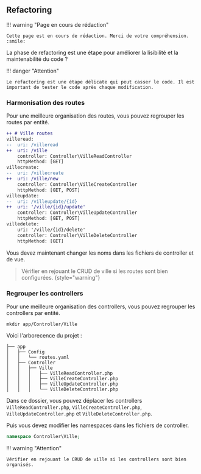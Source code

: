 ## Refactoring

!!! warning "Page en cours de rédaction"

    Cette page est en cours de rédaction. Merci de votre compréhension. :smile:

La phase de refactoring est une étape pour améliorer la lisibilité et la maintenabilité du code ?

!!! danger "Attention"

    Le refactoring est une étape délicate qui peut casser le code. Il est important de tester le code après chaque modification.

### Harmonisation des routes

Pour une meilleure organisation des routes, vous pouvez regrouper les routes par entité.

```diff
++ # Ville routes
villeread:
--  uri: /villeread  
++  uri: /ville
    controller: Controller\VilleReadController
    httpMethod: [GET]
villecreate:
--  uri: /villecreate  
++  uri: /ville/new
    controller: Controller\VilleCreateController
    httpMethod: [GET, POST]
villeupdate:
--  uri: /villeupdate/{id}  
++  uri: '/ville/{id}/update'
    controller: Controller\VilleUpdateController
    httpMethod: [GET, POST]
villedelete:
    uri: '/ville/{id}/delete'
    controller: Controller\VilleDeleteController
    httpMethod: [GET]
```

Vous devez maintenant changer les noms dans les fichiers de controller et de vue.

> Vérifier en rejouant le CRUD de ville si les routes sont bien configurées.
> {style="warning"}

### Regrouper les controllers

Pour une meilleure organisation des controllers, vous pouvez regrouper les controllers par entité.

```shell
mkdir app/Controller/Ville
```

Voici l'arborecence du projet :

```
├── app
│   ├── Config
│   │   └── routes.yaml
│   ├── Controller
│   │   ├── Ville
│   │   │   ├── VilleReadController.php
│   │   │   ├── VilleCreateController.php
│   │   │   ├── VilleUpdateController.php
│   │   │   └── VilleDeleteController.php
```

Dans ce dossier, vous pouvez déplacer les controllers `VilleReadController.php`, `VilleCreateController.php`, `VilleUpdateController.php` et `VilleDeleteController.php`.

Puis vous devez modifier les namespaces dans les fichiers de controller.

```php
namespace Controller\Ville;
```

!!! warning "Attention"

    Vérifier en rejouant le CRUD de ville si les controllers sont bien organisés.


